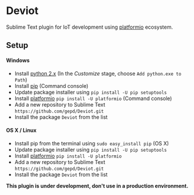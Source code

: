 # Deviot
Sublime Text plugin for IoT development using [platformio](http://platformio.org/) ecosystem.

## Setup
#### Windows
* Install [python 2.x](https://www.python.org/downloads/) (In the *Customize* stage, choose `Add python.exe to Path`)
* Install [pip](https://pip.pypa.io/en/stable/installing/) (Command console)
* Update package installer using `pip install -U pip setuptools`
* Install [platformio](http://platformio.org/#!/get-started) `pip install -U platformio` (Command console)
* Add a new repository to Sublime Text `https://github.com/gepd/Deviot.git`
* Install the package `Deviot` from the list

#### OS X / Linux
* Install pip from the terminal using `sudo easy_install pip` (OS X)
* Update package installer using `pip install -U pip setuptools`
* Install [platformio](http://platformio.org/#!/get-started) `pip install -U platformio`
* Add a new repository to Sublime Text `https://github.com/gepd/Deviot.git`
* Install the package `Deviot` from the list

**This plugin is under development, don't use in a production environment.**
